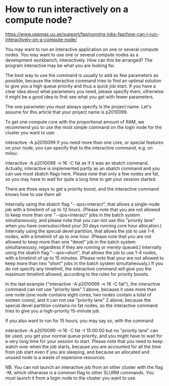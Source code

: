 # How to run interactively on a compute node?
https://www.uppmax.uu.se/support/faq/running-jobs-faq/how-can-i-run-interactively-on-a-compute-node/

You may want to run an interactive application on one or several compute nodes. You may want to use one or several compute nodes as a development workbench, interactively. How can this be arranged?
The program interactive may be what you are looking for.

The best way to use the command is usually to add as few parameters as possible, because the interactive command tries to find an optimal solution to give you a high queue priority and thus a quick job start. If you have a clear idea about what parameters you need, please specify them, otherwise it might be a good idea to first see what you get with fewer parameters.

The one parameter you must always specify is the project name. Let's assume for this article that your project name is p2010099.

To get one compute core with the proportional amount of RAM, we recommend you to use the most simple command on the login node for the cluster you want to use:

interactive -A p2010099
If you need more than one core, or special features on your node, you can specify that to the interactive command, e.g. on milou:

interactive -A p2010099 -n 16 -C fat
as if it was an sbatch command. Actually, interactive is implemented partly as an sbatch command and you can use most sbatch flags here. Please note that only a few nodes are fat, so you may have to wait for quite a long time to get your session started.

There are three ways to get a priority boost, and the interactive command knows how to use them all:

Internally using the sbatch flag "--qos=interact", that allows a single-node job with a timelimit of up to 12 hours. (Please note that you are not allowed to keep more than one "--qos=interact" jobs in the batch system simultaneously, and please note that you can not use this "priority lane" when you have oversubscribed your 30 days running core hour allocation.)
Internally using the special devel partition, that allows the job to use 1-4 nodes, with a timelimit of up to one hour. (Please note that you are not allowed to keep more than one "devel" job in the batch system simultaneously, regardless if they are running or merely queued.)
Internally using the sbatch flag "--qos=short", that allows the job to use 1-4 nodes, with a timelimit of up to 15 minutes. (Please note that your are not allowed to keep more than two "short" jobs in the batch system simultaneously.)
If you do not specify any timelimit, the interactive command will give you the maximum timelimit allowed, according to the rules for priority boosts.

In the last example ("interactive -A p2010099 -n 16 -C fat"), the interactive command can not use "priority lane" 1 above, because it uses more than one node (one node contains eight cores, two nodes contain a total of sixteen cores), and it can not use "priority lane" 2 above, because the special devel partition contains no fat nodes, so the interactive command tries to give you a high-priority 15-minute job.

If you also want to run for 15 hours, you may say so, with the command

interactive -A p2010099 -n 16 -C fat -t 15:00:00
but no "priority lane" can be used, you get your normal queue priority, and you might have to wait for a very long time for your session to start. Please note that you need to keep watch over when the job starts, because you are accounted for all the time from job start even if you are sleeping, and because an allocated and unused node is a waste of expensive resources.


NB. You can not launch an interactive job from an other cluster with the flag -M, which otherwise is a common flag to other SLURM commands. You must launch it from a login node to the cluster you want to use.
